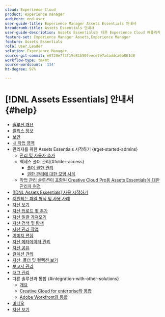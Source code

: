 ```yaml
---
cloud: Experience Cloud
product: experience manager
audience: end-user
user-guide-title: Experience Manager Assets Essentials 안내서
breadcrumb-title: Assets Essentials 안내서
user-guide-description: Assets Essentials는 다른 Experience Cloud 애플리케이션 내에서 작동하는 간단한 자산 관리 솔루션입니다.
feature-set: Experience Manager Assets,Experience Manager
feature: Assets Essentials
role: User,Leader
solution: Experience Manager
source-git-commit: e6720e7f3f19e81b50feece7e7adaddca0b861d8
workflow-type: tm+mt
source-wordcount: '134'
ht-degree: 97%

---
```



# [!DNL Assets Essentials] 안내서 {#help}

+ [솔루션 개요](introduction.md)
+ [릴리스 정보](release-notes.md)
+ [보안](security-overview.md)
+ [내 작업 영역](my-workspace.md)
+ 관리자를 위한 Assets Essentials 시작하기 {#get-started-admins}
   + [관리 및 사용자 추가](deploy-administer.md)
   + 액세스 폴더 관리{#folder-access}
      + [폴더 권한 관리](manage-permissions.md)
      + [권한 관리에 대한 모범 사례](permission-management-best-practices.md)
   + [작업 관리 솔루션이 포함된 Creative Cloud Pro용 Assets Essentials에 대한 관리자 여정](assets-essentials-cc-pro-work-management-admin-journey.md)
+ [ [!DNL Assets Essentials] 사용 시작하기](get-started.md)
+ [지원되는 파일 형식 및 사용 사례](supported-file-formats.md)
+ [자산 보기](navigate-view.md)
+ [자산 업로드 및 추가](add-delete.md)
+ [자산 일괄 가져오기](bulk-import-assets-view.md)
+ [자산 검색 및 탐색](search.md)
+ [자산 관리 작업](manage-organize.md)
+ [이미지 편집](edit-images.md)
+ [자산 메타데이터 관리](metadata.md)
+ [자산 공유](share-links-for-assets.md)
+ [컬렉션 관리](manage-collections.md)
+ [자산, 폴더 및 컬렉션 보기](manage-notifications.md)
+ [보고서 관리](manage-reports.md)
+ [태그 관리](tagging-management.md)
+ 다른 솔루션과 통합 {#integration-with-other-solutions}
   + [개요](integration.md)
   + [Creative Cloud for enterprise와 통합](integrate-with-creative-cloud.md)
   + [Adobe Workfront와 통합](integrate-with-workfront.md)
+ [비디오](https://experienceleague.adobe.com/docs/experience-manager-learn/assets-essentials/overview.html?lang=ko-KR)
+ [자산 보기](assets-view-introduction.md)

